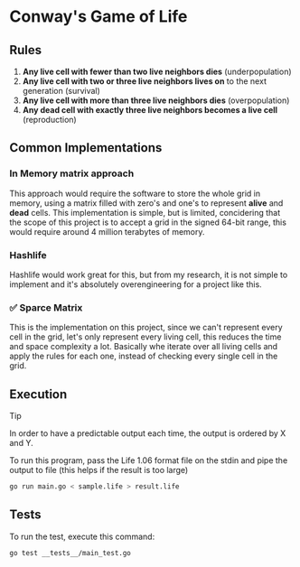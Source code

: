 # Conway's Game of Life

## Rules

1. **Any live cell with fewer than two live neighbors dies** (underpopulation)
2. **Any live cell with two or three live neighbors lives on** to the next generation (survival)
3. **Any live cell with more than three live neighbors dies** (overpopulation)
4. **Any dead cell with exactly three live neighbors becomes a live cell** (reproduction)

## Common Implementations

### In Memory matrix approach

This approach would require the software to store the whole grid in memory, using a matrix filled with zero's and one's to represent **alive** and **dead** cells. This implementation is simple, but is limited, concidering that the scope of this project is to accept a grid in the signed 64-bit range, this would require around 4 million terabytes of memory.

### Hashlife

Hashlife would work great for this, but from my research, it is not simple to implement and it's absolutely overengineering for a project like this.

### ✅ Sparce Matrix

This is the implementation on this project, since we can't represent every cell in the grid, let's only represent every living cell, this reduces the time and space complexity a lot. Basically whe iterate over all living cells and apply the rules for each one, instead of checking every single cell in the grid.


## Execution

> [!TIP]
> In order to have a predictable output each time, the output is ordered by X and Y.

To run this program, pass the Life 1.06 format file on the stdin and pipe the output to file (this helps if the result is too large)

```sh
go run main.go < sample.life > result.life
```


## Tests

To run the test, execute this command:
```sh
go test __tests__/main_test.go
```
